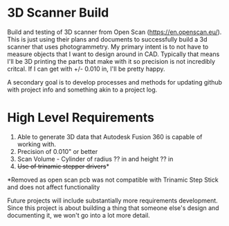 # 3D Scanner Build
Build and testing of 3D scanner from Open Scan (https://en.openscan.eu/).  This is just using their plans and documents to successfully build a 3d scanner that uses photogrammetry.  My primary intent is to not have to measure objects that I want to design around in CAD.  Typically that means I'll be 3D printing the parts that make with it so precision is not incredibly critcal.  If I can get with +/- 0.010 in, I'll be pretty happy. 

A secondary goal is to develop processes and methods for updating github with project info and something akin to a project log.

# High Level Requirements
1. Able to generate 3D data that Autodesk Fusion 360 is capable of working with.
2. Precision of 0.010" or better
3. Scan Volume - Cylinder of radius ?? in and height ?? in
4. ~~Use of trinamic stepper drivers~~*

*Removed as open scan pcb was not compatible with Trinamic Step Stick and does not affect functionality

Future projects will include substantially more requirements development.  Since this project is about building a thing that someone else's design and documenting it, we won't go into a lot more detail.
